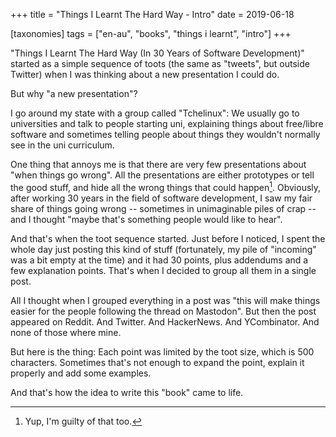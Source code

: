 +++
title = "Things I Learnt The Hard Way - Intro"
date = 2019-06-18

[taxonomies]
tags = ["en-au", "books", "things i learnt", "intro"]
+++

"Things I Learnt The Hard Way (In 30 Years of Software Development)" started
as a simple sequence of toots (the same as "tweets", but outside Twitter) when
I was thinking about a new presentation I could do.

But why "a new presentation"?

<!-- more -->

I go around my state with a group called "Tchelinux": We usually go to
universities and talk to people starting uni, explaining things about
free/libre software and sometimes telling people about things they wouldn't
normally see in the uni curriculum.

One thing that annoys me is that there are very few presentations about "when
things go wrong". All the presentations are either prototypes or tell the good
stuff, and hide all the wrong things that could happen[^1]. Obviously, after
working 30 years in the field of software development, I saw my fair share of
things going wrong -- sometimes in unimaginable piles of crap -- and I thought
"maybe that's something people would like to hear".

And that's when the toot sequence started. Just before I noticed, I spent the
whole day just posting this kind of stuff (fortunately, my pile of "incoming"
was a bit empty at the time) and it had 30 points, plus addendums and a few
explanation points. That's when I decided to group all them in a single post.

All I thought when I grouped everything in a post was "this will make things
easier for the people following the thread on Mastodon". But then the post
appeared on Reddit. And Twitter. And HackerNews. And YCombinator. And none of
those where mine.

But here is the thing: Each point was limited by the toot size, which is 500
characters. Sometimes that's not enough to expand the point, explain it
properly and add some examples.

And that's how the idea to write this "book" came to life.

[^1]: Yup, I'm guilty of that too.
